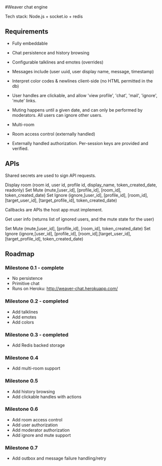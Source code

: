#Weaver chat engine

Tech stack: Node.js + socket.io + redis

## Requirements

* Fully embeddable
* Chat persistence and history browsing
* Configurable talklines and emotes (overrides)
* Messages include (user uuid, user display name, message, timestamp)
* Interpret color codes & newlines client-side (no HTML permitted in the db)  
* User handles are clickable, and allow 'view profile', 'chat', 'mail', 'ignore', 'mute' links.
* Muting happens until a given date, and can only be performed by moderators. All users can ignore other users.

* Multi-room
* Room access control (externally handled)
* Externally handled authorization. Per-session keys are provided and verified. 

## APIs

Shared secrets are used to sign API requests.

Display room  (room id, user id, profile id, display_name, token_created_date, readonly)
Set Mute (mute,[user_id], [profile_id], [room_id], token_created_date)
Set Ignore (ignore,[user_id], [profile_id], [room_id],[target_user_id], [target_profile_id], token_created_date)

Callbacks are APIs the host app must implement.

Get user info (returns list of ignored users, and the mute state for the user)

Set Mute (mute,[user_id], [profile_id], [room_id], token_created_date)
Set Ignore (ignore,[user_id], [profile_id], [room_id],[target_user_id], [target_profile_id], token_created_date)




## Roadmap

### Milestone 0.1 - complete

* No persistence
* Primitive chat
* Runs on Heroku: http://weaver-chat.herokuapp.com/

### Milestone 0.2 - completed

* Add talklines
* Add emotes
* Add colors

### Milestone 0.3 - completed

* Add Redis backed storage 

### Milestone 0.4

* Add multi-room support

### Milestone 0.5

* Add history browsing
* Add clickable handles with actions

### Milestone 0.6

* Add room access control
* Add user authorization
* Add moderator authorization
* Add ignore and mute support

### Milestone 0.7

* Add outbox and message failure handling/retry

